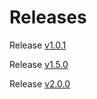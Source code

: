 # Releases

Release [v1.0.1](.//release-notes/v1-0-1.md)

Release [v1.5.0](.//release-notes/v1-5-0.md)

Release [v2.0.0](.//release-notes/v2-0-0.md)